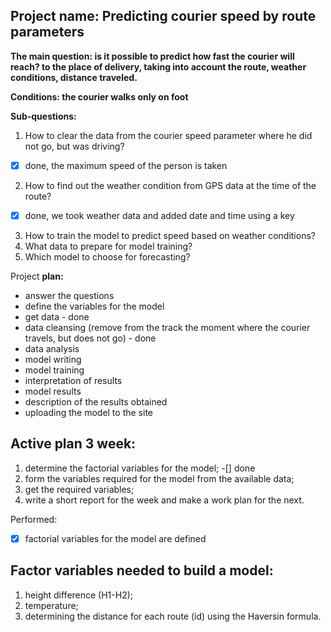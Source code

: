 ## Project name: Predicting courier speed by route parameters

**The main question: is it possible to predict how fast the courier will reach?
to the place of delivery, taking into account the route, weather conditions, distance traveled.**

**Conditions: the courier walks only on foot**

**Sub-questions:**

1. How to clear the data from the courier speed parameter where he did not go, but was driving?  
- [x] done, the maximum speed of the person is taken  
2. How to find out the weather condition from GPS data at the time of the route?  
- [x] done, we took weather data and added date and time using a key   
3. How to train the model to predict speed based on weather conditions?  
4. What data to prepare for model training?  
5. Which model to choose for forecasting?  
 
Project **plan:**

* answer the questions
* define the variables for the model
* get data - done
* data cleansing (remove from the track the moment where the courier travels, but does not go) - done
* data analysis
* model writing
* model training
* interpretation of results
* model results
* description of the results obtained
* uploading the model to the site

## Active plan 3 week:

1. determine the factorial variables for the model; -[] done  
2. form the variables required for the model from the available data;  
3. get the required variables;  
4. write a short report for the week and make a work plan for the next.  

Performed:
- [x] factorial variables for the model are defined

## Factor variables needed to build a model:
1. height difference (H1-H2);  
2. temperature;    
3. determining the distance for each route (id) using the Haversin formula.    

